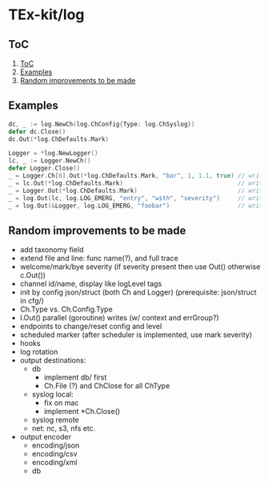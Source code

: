 # TEx-kit/log

## ToC

1. [ToC](#toc)
2. [Examples](#examples)
3. [Random improvements to be made](#random-improvements-to-be-made)

## Examples

```go
dc, _ := log.NewCh(log.ChConfig{Type: log.ChSyslog})
defer dc.Close()
dc.Out(*log.ChDefaults.Mark)

Logger = *log.NewLogger()
lc, _ := Logger.NewCh()
defer Logger.Close()
_ = Logger.Ch[0].Out(*log.ChDefaults.Mark, "bar", 1, 1.1, true) // write direct to the first channel
_ = lc.Out(*log.ChDefaults.Mark)                                // write to identified channel
_ = Logger.Out(*log.ChDefaults.Mark)                            // write to all channels
_ = log.Out(lc, log.LOG_EMERG, "entry", "with", "severity")     // write to identified channel with severity
_ = log.Out(&Logger, log.LOG_EMERG, "foobar")                   // write to all logger channels with severity

```

## Random improvements to be made

* add taxonomy field
* extend file and line: func name(?), and full trace
* welcome/mark/bye severity (if severity present then use Out() otherwise c.Out())
* channel id/name, display like logLevel tags
* init by config json/struct (both Ch and Logger) (prerequisite: json/struct in cfg/)
* Ch.Type vs. Ch.Config.Type
* l.Out() parallel (goroutine) writes (w/ context and errGroup?)
* endpoints to change/reset config and level
* scheduled marker (after scheduler is implemented, use mark severity)
* hooks
* log rotation
* output destinations:
  * db
    * implement db/ first
    * Ch.File (?) and ChClose for all ChType
  * syslog local:
    * fix on mac
    * implement *Ch.Close()
  * syslog remote
  * net: nc, s3, nfs etc.
* output encoder
  * encoding/json
  * encoding/csv
  * encoding/xml
  * db
